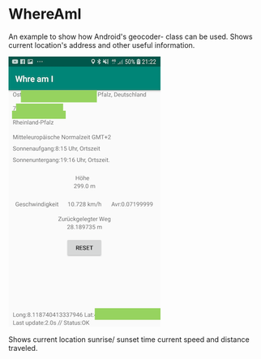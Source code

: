 # WhereAmI
An example to show how Android's geocoder- class can be used. Shows current location's address and other useful information.

![](Shoot_1.png)

Shows current location sunrise/ sunset time current speed and distance traveled.

